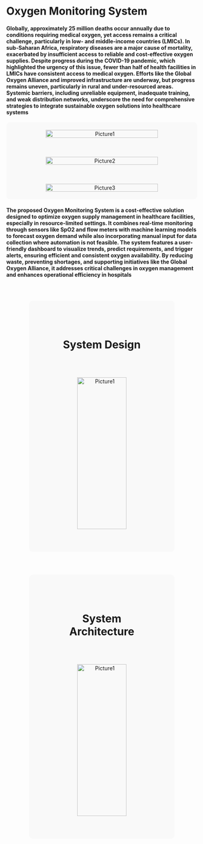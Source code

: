 # Oxygen Monitoring System


#### Globally, approximately 25 million deaths occur annually due to conditions requiring medical oxygen, yet access remains a critical challenge, particularly in low- and middle-income countries (LMICs). In sub-Saharan Africa, respiratory diseases are a major cause of mortality, exacerbated by insufficient access to reliable and cost-effective oxygen supplies. Despite progress during the COVID-19 pandemic, which highlighted the urgency of this issue, fewer than half of health facilities in LMICs have consistent access to medical oxygen. Efforts like the Global Oxygen Alliance and improved infrastructure are underway, but progress remains uneven, particularly in rural and under-resourced areas. Systemic barriers, including unreliable equipment, inadequate training, and weak distribution networks, underscore the need for comprehensive strategies to integrate sustainable oxygen solutions into healthcare systems


<div align="center" style="
  display: flex;
  flex-direction: column;
  gap: 50px; /* Adjust for smaller gaps */
  align-items: center; /* Center aligns images horizontally */
  padding: 20px; /* Adds padding around the container */
  background-color: #f9f9f9; /* Light gray background */
  border-radius: 10px; /* Rounded corners */
">
  <img style="width:80%; max-width: 600px;" src="https://github.com/user-attachments/assets/16c8274f-5153-4cba-9f1c-2e74e46f3c15" alt="Picture1">
  <img style="width:80%; max-width: 600px;" src="https://github.com/user-attachments/assets/cd480333-ef15-43bd-8217-6be3314b580c" alt="Picture2">
  <img style="width:80%; max-width: 600px;" src="https://github.com/user-attachments/assets/d905b14d-83c5-41c3-9fac-5244f5bc281e" alt="Picture3">
</div>


<h4>
  The proposed Oxygen Monitoring System is a cost-effective solution designed to optimize oxygen supply management in healthcare facilities, especially in resource-limited settings. It combines real-time monitoring through sensors like SpO2 and flow meters with machine learning models to forecast oxygen demand while also incorporating manual input for data collection where automation is not feasible. The system features a user-friendly dashboard to visualize trends, predict requirements, and trigger alerts, ensuring efficient and consistent oxygen availability. By reducing waste, preventing shortages, and supporting initiatives like the Global Oxygen Alliance, it addresses critical challenges in oxygen management and enhances operational efficiency in hospitals
</h3>

<div align="center" style="
  display: flex;
  flex-direction: column;
  gap: 50px; /* Adjust for smaller gaps */
  align-items: center; /* Center aligns images horizontally */
  padding: 60px; /* Adds padding around the container */
  background-color: #f9f9f9; /* Light gray background */
  border-radius: 10px; /* Rounded corners */
  margin:60px;
  ">
  <h1>System Design</h1>
  <img style="width:70%; height:400px; max-width: 600px;" src="https://github.com/user-attachments/assets/02387e3b-e7b0-43b7-aec3-566613ed5154" alt="Picture1">
</div>

<div align="center" style="
  display: flex;
  flex-direction: column;
  gap: 50px; /* Adjust for smaller gaps */
  align-items: center; /* Center aligns images horizontally */
  padding: 60px; /* Adds padding around the container */
  background-color: #f9f9f9; /* Light gray background */
  border-radius: 10px; /* Rounded corners */
  margin:60px;
  ">
  <h1>System Architecture</h1>
  <img style="width:70%; height:400px; max-width: 600px;" src="https://github.com/user-attachments/assets/ad5ddc23-cb21-4671-bd00-0047ef1539b4" alt="Picture1">
</div>

